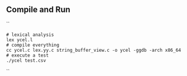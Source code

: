 Compile and Run
---------------

`` 

    # lexical analysis
    lex ycel.l
    # compile everything 
    cc ycel.c lex.yy.c string_buffer_view.c -o ycel -ggdb -arch x86_64
    # execute a test
    ./ycel test.csv

``

